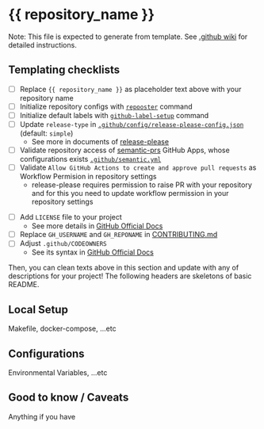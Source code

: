 # {{ repository_name }}
Note: This file is expected to generate from template. See [.github wiki](https://github.com/hwakabh/.github/wiki) for detailed instructions.

## Templating checklists
- [ ] Replace `{{ repository_name }}` as placeholder text above with your repository name
- [ ] Initialize repository configs with [`repooster`](https://github.com/hwakabh/repooster) command
- [ ] Initialize default labels with [`github-label-setup`](https://github.com/azu/github-label-setup) command
- [ ] Update `release-type` in [`.github/config/release-please-config.json`](./.github/config/release-please-config.json) (default: `simple`)
  - See more in documents of [release-please](https://github.com/googleapis/release-please?tab=readme-ov-file#strategy-language-types-supported)
- [ ] Validate repository access of [semantic-prs](https://github.com/Ezard/semantic-prs) GitHub Apps, whose configurations exists [`.github/semantic.yml`](./.github/semantic.yml)
- [ ] Validate `Allow GitHub Actions to create and approve pull requests` as Workflow Permision in repository settings
  - release-please requires permission to raise PR with your repository and for this you need to update workflow permission in your repository settings
<!-- GitHub's Community Health files -->
- [ ] Add `LICENSE` file to your project
  - See more details in [GitHub Official Docs](https://docs.github.com/en/communities/setting-up-your-project-for-healthy-contributions/adding-a-license-to-a-repository)
- [ ] Replace `GH_USERNAME` and `GH_REPONAME` in [CONTRIBUTING.md](./CONTRIBUTING.md)
- [ ] Adjust `.github/CODEOWNERS`
  - See its syntax in [GitHub Official Docs](https://docs.github.com/en/repositories/managing-your-repositorys-settings-and-features/customizing-your-repository/about-code-owners)

Then, you can clean texts above in this section and update with any of descriptions for your project!
The following headers are skeletons of basic README.

<!-- *** -->
## Local Setup
Makefile, docker-compose, ...etc

<!-- *** -->
## Configurations
Environmental Variables, ...etc

<!-- *** -->
## Good to know / Caveats
Anything if you have
